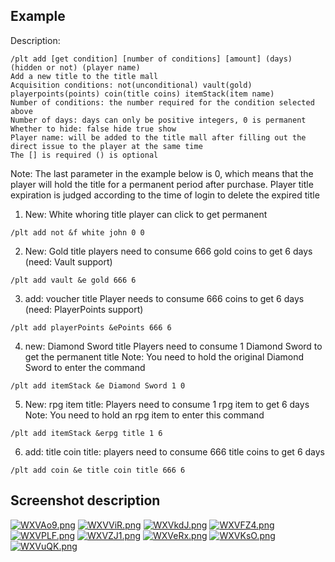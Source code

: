 ## Example
Description:
```
/plt add [get condition] [number of conditions] [amount] (days) (hidden or not) (player name)
Add a new title to the title mall
Acquisition conditions: not(unconditional) vault(gold) playerpoints(points) coin(title coins) itemStack(item name) 
Number of conditions: the number required for the condition selected above
Number of days: days can only be positive integers, 0 is permanent
Whether to hide: false hide true show
Player name: will be added to the title mall after filling out the direct issue to the player at the same time
The [] is required () is optional
````

Note:
The last parameter in the example below is 0, which means that the player will hold the title for a permanent period after purchase.
Player title expiration is judged according to the time of login to delete the expired title

1. New: White whoring title player can click to get permanent
```
/plt add not &f white john 0 0
```

2. New: Gold title players need to consume 666 gold coins to get 6 days (need: Vault support)
```
/plt add vault &e gold 666 6
```

3. add: voucher title Player needs to consume 666 coins to get 6 days (need: PlayerPoints support)
```
/plt add playerPoints &ePoints 666 6
```
4. new: Diamond Sword title Players need to consume 1 Diamond Sword to get the permanent title
   Note: You need to hold the original Diamond Sword to enter the command
```
/plt add itemStack &e Diamond Sword 1 0
```
5. New: rpg item title: Players need to consume 1 rpg item to get 6 days
   Note: You need to hold an rpg item to enter this command
```
/plt add itemStack &erpg title 1 6
```
6. add: title coin title: players need to consume 666 title coins to get 6 days
```
/plt add coin &e title coin title 666 6
```

## Screenshot description
[![WXVAo9.png](https://z3.ax1x.com/2021/07/30/WXVAo9.png)](https://imgtu.com/i/WXVAo9)
[![WXVViR.png](https://z3.ax1x.com/2021/07/30/WXVViR.png)](https://imgtu.com/i/WXVViR)
[![WXVkdJ.png](https://z3.ax1x.com/2021/07/30/WXVkdJ.png)](https://imgtu.com/i/WXVkdJ)
[![WXVFZ4.png](https://z3.ax1x.com/2021/07/30/WXVFZ4.png)](https://imgtu.com/i/WXVFZ4)
[![WXVPLF.png](https://z3.ax1x.com/2021/07/30/WXVPLF.png)](https://imgtu.com/i/WXVPLF)
[![WXVZJ1.png](https://z3.ax1x.com/2021/07/30/WXVZJ1.png)](https://imgtu.com/i/WXVZJ1)
[![WXVeRx.png](https://z3.ax1x.com/2021/07/30/WXVeRx.png)](https://imgtu.com/i/WXVeRx)
[![WXVKsO.png](https://z3.ax1x.com/2021/07/30/WXVKsO.png)](https://imgtu.com/i/WXVKsO)
[![WXVuQK.png](https://z3.ax1x.com/2021/07/30/WXVuQK.png)](https://imgtu.com/i/WXVuQK)